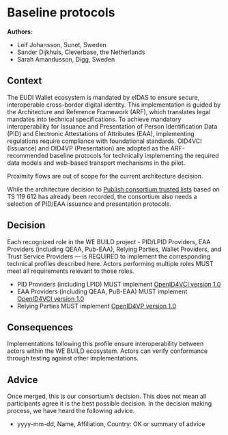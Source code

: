 # Baseline protocols

**Authors:**

- Leif Johansson, Sunet, Sweden
- Sander Dijkhuis, Cleverbase, the Netherlands
- Sarah Amandusson, Digg, Sweden

## Context
The EUDI Wallet ecosystem is mandated by eIDAS to ensure secure, interoperable cross-border digital identity.
This implementation is guided by the Architecture and Reference Framework (ARF), which translates legal mandates into technical specifications.
To achieve mandatory interoperability for Issuance and Presentation of Person Identification Data (PID) and Electronic Attestations of Attributes (EAA), implementing regulations require compliance with foundational standards.
OID4VCI (Issuance) and OID4VP (Presentation) are adopted as the ARF-recommended baseline protocols for technically implementing the required data models and web-based transport mechanisms in the pilot.

Proximity flows are out of scope for the current architecture decision.

While the architecture decision to [Publish consortium trusted lists](trusted-lists.md) based on TS 119 612 has already been recorded, the consortium also needs a selection of PID/EAA issuance and presentation protocols.

## Decision

Each recognized role in the WE BUILD project - PID/LPID Providers, EAA Providers (including QEAA, Pub-EAA), Relying Parties, Wallet Providers, and Trust Service Providers — is REQUIRED to implement the corresponding technical profiles described here.
Actors performing multiple roles MUST meet all requirements relevant to those roles.

* PID Providers (including LPID) MUST implement [OpenID4VCI version 1.0](https://openid.net/specs/openid-4-verifiable-credential-issuance-1_0.html)
* EAA Providers (including QEAA, PuB-EAA) MUST implement [OpenID4VCI version 1.0](https://openid.net/specs/openid-4-verifiable-credential-issuance-1_0.html)
* Relying Parties MUST implement [OpenID4VP version 1.0](https://openid.net/specs/openid-4-verifiable-presentations-1_0.html)

## Consequences

Implementations following this profile ensure interoperability between actors within the WE BUILD ecosystem.
Actors can verify conformance through testing against other implementations.

## Advice

Once merged, this is our consortium’s decision. This does not mean all participants agree it is the best possible decision. In the decision making process, we have heard the following advice.
- yyyy-mm-dd, Name, Affiliation, Country: OK or summary of advice

